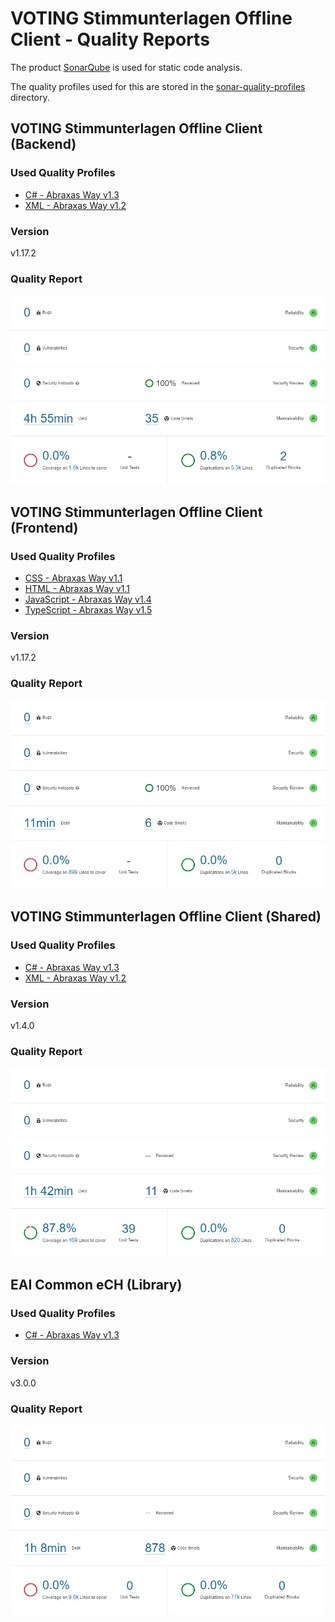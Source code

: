 # VOTING Stimmunterlagen Offline Client - Quality Reports

The product [SonarQube](https://www.sonarqube.org/) is used for static code analysis.

The quality profiles used for this are stored in the [sonar-quality-profiles](./sonar-quality-profiles/) directory.

## VOTING Stimmunterlagen Offline Client (Backend)

### Used Quality Profiles

- [C# - Abraxas Way v1.3](./sonar-quality-profiles/CSharp%20Quality%20Profile%20-%20Abraxas%20v1.3.xml)
- [XML - Abraxas Way v1.2](./sonar-quality-profiles/XML%20Quality%20Profile%20-%20Abraxas%20v1.2.xml)

### Version

v1.17.2

### Quality Report

![SonarQube Report - VOTING Stimmunterlagen Offline Client Backend](SonarQube%20Report%20-%20VOTING%20Stimmunterlagen%20Offline%20Client%20Backend.png)

## VOTING Stimmunterlagen Offline Client (Frontend)

### Used Quality Profiles

- [CSS - Abraxas Way v1.1](./sonar-quality-profiles/CSS%20Quality%20Profile%20-%20Abraxas%20v1.1.xml)
- [HTML - Abraxas Way v1.1](./sonar-quality-profiles/HTML%20Quality%20Profile%20-%20Abraxas%20v1.1.xml)
- [JavaScript - Abraxas Way v1.4](./sonar-quality-profiles/JavaScript%20Quality%20Profile%20-%20Abraxas%20v1.4.xml)
- [TypeScript - Abraxas Way v1.5](./sonar-quality-profiles/TypeScript%20Quality%20Profile%20-%20Abraxas%20v1.5.xml)

### Version

v1.17.2

### Quality Report

![SonarQube Report - VOTING Stimmunterlagen Offline Client Frontend](SonarQube%20Report%20-%20VOTING%20Stimmunterlagen%20Offline%20Client%20Frontend.png)

## VOTING Stimmunterlagen Offline Client (Shared)

### Used Quality Profiles

- [C# - Abraxas Way v1.3](./sonar-quality-profiles/CSharp%20Quality%20Profile%20-%20Abraxas%20v1.3.xml)
- [XML - Abraxas Way v1.2](./sonar-quality-profiles/XML%20Quality%20Profile%20-%20Abraxas%20v1.2.xml)

### Version

v1.4.0

### Quality Report

![SonarQube Report - VOTING Stimmunterlagen Offline Client Shared](SonarQube%20Report%20-%20VOTING%20Stimmunterlagen%20Offline%20Client%20Shared.png)

## EAI Common eCH (Library)

### Used Quality Profiles

- [C# - Abraxas Way v1.3](./sonar-quality-profiles/CSharp%20Quality%20Profile%20-%20Abraxas%20v1.3.xml)

### Version

v3.0.0

### Quality Report

![SonarQube Report - EAI Common eCH Library](SonarQube%20Report%20-%20EAI%20Common%20eCH%20Library.png)
